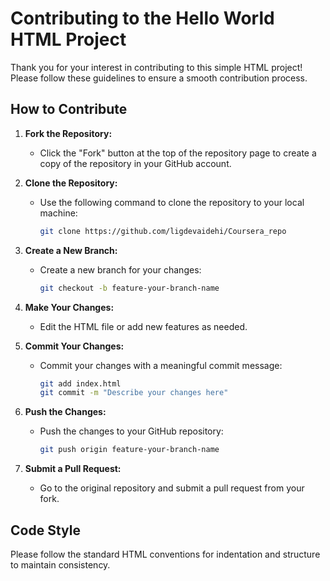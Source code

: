 # Contributing to the Hello World HTML Project

Thank you for your interest in contributing to this simple HTML project! Please follow these guidelines to ensure a smooth contribution process.

## How to Contribute

1. **Fork the Repository:**
   - Click the "Fork" button at the top of the repository page to create a copy of the repository in your GitHub account.

2. **Clone the Repository:**
   - Use the following command to clone the repository to your local machine:
     ```bash
     git clone https://github.com/ligdevaidehi/Coursera_repo
     ```

3. **Create a New Branch:**
   - Create a new branch for your changes:
     ```bash
     git checkout -b feature-your-branch-name
     ```

4. **Make Your Changes:**
   - Edit the HTML file or add new features as needed.

5. **Commit Your Changes:**
   - Commit your changes with a meaningful commit message:
     ```bash
     git add index.html
     git commit -m "Describe your changes here"
     ```

6. **Push the Changes:**
   - Push the changes to your GitHub repository:
     ```bash
     git push origin feature-your-branch-name
     ```

7. **Submit a Pull Request:**
   - Go to the original repository and submit a pull request from your fork.

## Code Style

Please follow the standard HTML conventions for indentation and structure to maintain consistency.


